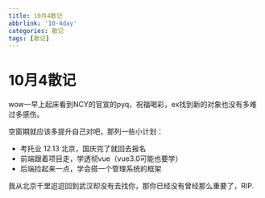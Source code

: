 ```yaml
---
title: 10月4散记
abbrlink: '10-4day'
categories: 散记
tags: [散记]
---
```

# 10月4散记

wow一早上起床看到NCY的官宣的pyq，祝福喝彩，ex找到新的对象也没有多难过多感伤。

空窗期就应该多提升自己对吧，那列一些小计划：

- 考托业  12.13 北京，国庆完了就回去报名
- 前端跟着项目走，学透彻vue（vue3.0可能也要学）
- 后端捡起来一点，学会搭一个管理系统的框架



我从北京千里迢迢回到武汉却没有去找你，那你已经没有曾经那么重要了，RIP.